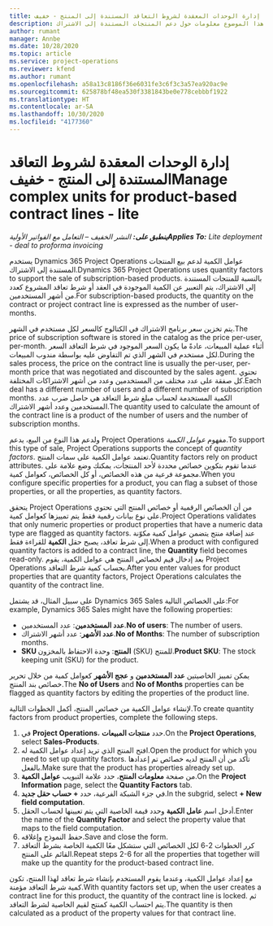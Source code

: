 ```yaml
---
title: إدارة الوحدات المعقدة لشروط التعاقد المستندة إلى المنتج - خفيف
description: يوفر هذا الموضوع معلومات حول دعم المنتجات المستندة إلى الاشتراك.
author: rumant
manager: Annbe
ms.date: 10/28/2020
ms.topic: article
ms.service: project-operations
ms.reviewer: kfend
ms.author: rumant
ms.openlocfilehash: a58a13c8186f36e6031fe3c6f3c3a57ea920ac9e
ms.sourcegitcommit: 625878bf48ea530f3381843be0e778cebbbf1922
ms.translationtype: HT
ms.contentlocale: ar-SA
ms.lasthandoff: 10/30/2020
ms.locfileid: "4177360"
---
```

# <a name="manage-complex-units-for-product-based-contract-lines---lite"></a><span data-ttu-id="ea10c-103">إدارة الوحدات المعقدة لشروط التعاقد المستندة إلى المنتج - خفيف</span><span class="sxs-lookup"><span data-stu-id="ea10c-103">Manage complex units for product-based contract lines - lite</span></span>

<span data-ttu-id="ea10c-104">_**ينطبق على:** النشر الخفيف – التعامل مع الفواتير الأولية_</span><span class="sxs-lookup"><span data-stu-id="ea10c-104">_**Applies To:** Lite deployment - deal to proforma invoicing_</span></span>

<span data-ttu-id="ea10c-105">يستخدم Dynamics 365 Project Operations عوامل الكمية لدعم بيع المنتجات المستندة إلى الاشتراك.</span><span class="sxs-lookup"><span data-stu-id="ea10c-105">Dynamics 365 Project Operations uses quantity factors to support the sale of subscription-based products.</span></span> <span data-ttu-id="ea10c-106">بالنسبة للمنتجات المستندة إلى الاشتراك، يتم التعبير عن الكمية الموجودة في العقد أو شرط تعاقد المشروع كعدد من أشهر المستخدمين.</span><span class="sxs-lookup"><span data-stu-id="ea10c-106">For subscription-based products, the quantity on the contract or project contract line is expressed as the number of user-months.</span></span>

<span data-ttu-id="ea10c-107">يتم تخزين سعر برنامج الاشتراك في الكتالوج كالسعر لكل مستخدم في الشهر.</span><span class="sxs-lookup"><span data-stu-id="ea10c-107">The price of subscription software is stored in the catalog as the price per-user, per-month.</span></span> <span data-ttu-id="ea10c-108">أثناء عملية المبيعات، عادةً ما يكون السعر الموجود في شرط التعاقد السعر لكل مستخدم في الشهر الذي تم التفاوض عليه بواسطة مندوب المبيعات.</span><span class="sxs-lookup"><span data-stu-id="ea10c-108">During the sales process, the price on the contract line is usually the per-user, per-month price that was negotiated and discounted by the sales agent.</span></span> <span data-ttu-id="ea10c-109">تحتوي كل صفقة على عدد مختلف من المستخدمين وعدد من أشهر الاشتراكات المختلفة.</span><span class="sxs-lookup"><span data-stu-id="ea10c-109">Each deal has a different number of users and a different number of subscription months.</span></span> <span data-ttu-id="ea10c-110">الكمية المستخدمة لحساب مبلغ شرط التعاقد هي حاصل ضرب عدد المستخدمين وعدد أشهر الاشتراك.</span><span class="sxs-lookup"><span data-stu-id="ea10c-110">The quantity used to calculate the amount of the contract line is a product of the number of users and the number of subscription months.</span></span>

<span data-ttu-id="ea10c-111">ولدعم هذا النوع من البيع، يدعم Project Operations مفهوم *عوامل الكمية*.</span><span class="sxs-lookup"><span data-stu-id="ea10c-111">To support this type of sale, Project Operations supports the concept of *quantity factors*.</span></span> <span data-ttu-id="ea10c-112">تعتمد عوامل الكمية على سمات المنتج.</span><span class="sxs-lookup"><span data-stu-id="ea10c-112">Quantity factors rely on product attributes.</span></span> <span data-ttu-id="ea10c-113">عندما تقوم بتكوين خصائص محددة لأحد المنتجات، يمكنك وضع علامة على مجموعة فرعية من هذه الخصائص، أو كل الخصائص، كعوامل كمية.</span><span class="sxs-lookup"><span data-stu-id="ea10c-113">When you configure specific properties for a product, you can flag a subset of those properties, or all the properties, as quantity factors.</span></span>

<span data-ttu-id="ea10c-114">يتحقق Project Operations من أن الخصائص الرقمية أو خصائص المنتج التي تحتوي على نوع بيانات رقمية فقط يتم تمييزها كعوامل كمية.</span><span class="sxs-lookup"><span data-stu-id="ea10c-114">Project Operations validates that only numeric properties or product properties that have a numeric data type are flagged as quantity factors.</span></span> <span data-ttu-id="ea10c-115">عند إضافة منتج يتضمن عوامل كمية مكوّنة إلى شرط تعاقد، يصبح حقل **الكمية** للقراءة فقط.</span><span class="sxs-lookup"><span data-stu-id="ea10c-115">When a product with configured quantity factors is added to a contract line, the **Quantity** field  becomes read-only.</span></span> <span data-ttu-id="ea10c-116">بعد إدخال قيم لخصائص المنتج هي عوامل الكمية، يقوم Project Operations بحساب كمية شرط التعاقد.</span><span class="sxs-lookup"><span data-stu-id="ea10c-116">After you enter values for product properties that are quantity factors, Project Operations calculates the quantity of the contract line.</span></span>

<span data-ttu-id="ea10c-117">على سبيل المثال، قد يشتمل Dynamics 365 Sales على الخصائص التالية:</span><span class="sxs-lookup"><span data-stu-id="ea10c-117">For example, Dynamics 365 Sales might have the following properties:</span></span>

- <span data-ttu-id="ea10c-118">**عدد المستخدمين**: عدد المستخدمين.</span><span class="sxs-lookup"><span data-stu-id="ea10c-118">**No of users**: The number of users.</span></span>
- <span data-ttu-id="ea10c-119">**عدد الأشهر**: عدد أشهر الاشتراك.</span><span class="sxs-lookup"><span data-stu-id="ea10c-119">**No of Months**: The number of subscription months.</span></span>
- <span data-ttu-id="ea10c-120">**SKU‏‎ المنتج**: وحدة الاحتفاظ بالمخزون (SKU) للمنتج.</span><span class="sxs-lookup"><span data-stu-id="ea10c-120">**Product SKU**: The stock keeping unit (SKU) for the product.</span></span>

<span data-ttu-id="ea10c-121">يمكن تمييز الخاصيتين **عدد المستخدمين** و **عجج الأشهر** كعوامل كمية من خلال تحرير خصائص بند المنتج.</span><span class="sxs-lookup"><span data-stu-id="ea10c-121">The **No of Users** and **No of Months** properties can be flagged as quantity factors by editing the properties of the product line.</span></span>

<span data-ttu-id="ea10c-122">لإنشاء عوامل الكمية من خصائص المنتج، أكمل الخطوات التالية.</span><span class="sxs-lookup"><span data-stu-id="ea10c-122">To create quantity factors from product properties, complete the following steps.</span></span>

1. <span data-ttu-id="ea10c-123">في **Project Operations**، حدد **منتجات المبيعات**.</span><span class="sxs-lookup"><span data-stu-id="ea10c-123">On the **Project Operations**, select **Sales-Products**.</span></span>
2. <span data-ttu-id="ea10c-124">افتح المنتج الذي تريد إعداد عوامل الكمية له.</span><span class="sxs-lookup"><span data-stu-id="ea10c-124">Open the product for which you need to set up quantity factors.</span></span> <span data-ttu-id="ea10c-125">تأكد من أن المنتج لديه خصائص تم إعدادها بالفعل.</span><span class="sxs-lookup"><span data-stu-id="ea10c-125">Make sure that the product has properties already set up.</span></span>
3. <span data-ttu-id="ea10c-126">من صفحة **معلومات المنتح**، حدد علامة التبويب **عوامل الكمية**.</span><span class="sxs-lookup"><span data-stu-id="ea10c-126">On the **Project Information** page, select the **Quantity Factors** tab.</span></span>
4. <span data-ttu-id="ea10c-127">في جزء الشبكة الفرعية، حدد **+ حساب حقل جديد**.</span><span class="sxs-lookup"><span data-stu-id="ea10c-127">In the subgrid, select **+ New field computation**.</span></span>
5. <span data-ttu-id="ea10c-128">أدخل اسم **عامل الكمية** وحدد قيمة الخاصية التي يتم تعيينها لحساب الحقل.</span><span class="sxs-lookup"><span data-stu-id="ea10c-128">Enter the name of the **Quantity Factor** and select the property value that maps to the field computation.</span></span>
6. <span data-ttu-id="ea10c-129">حفظ النموذج وإغلاقه.</span><span class="sxs-lookup"><span data-stu-id="ea10c-129">Save and close the form.</span></span>
7. <span data-ttu-id="ea10c-130">كرر الخطوات 2-6 لكل الخصائص التي ستشكل معًا الكمية الخاصة بشرط التعاقد القائم على المنتج.</span><span class="sxs-lookup"><span data-stu-id="ea10c-130">Repeat steps 2-6 for all the properties that together will make up the quantity for the product-based contract line.</span></span>

<span data-ttu-id="ea10c-131">مع إعداد عوامل الكمية، وعندما يقوم المستخدم بإنشاء شرط تعاقد لهذا المنتج، تكون كمية شرط التعاقد مؤمنة.</span><span class="sxs-lookup"><span data-stu-id="ea10c-131">With quantity factors set up, when the user creates a contract line for this product, the quantity of the contract line is locked.</span></span> <span data-ttu-id="ea10c-132">ثم يتم احتساب الكمية كمنتج لقيم الخاصية لشرط التعاقد.</span><span class="sxs-lookup"><span data-stu-id="ea10c-132">The quantity is then calculated as a product of the property values for that contract line.</span></span>
